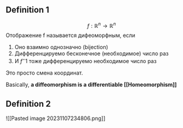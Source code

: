 
## Definition 1
$$
f: \mathbb{R}^n \to \mathbb{R}^n
$$
Отображение f называется дифеоморфным, если 
1) Оно взаимно однозначно (bijection)
2) Дифференцируемо бесконечное (необходимое) число раз
3) И $f^-1$ тоже дифференцируемо необходимое число раз

Это просто смена координат.

Basically, **a diffeomorphism is a differentiable [[Homeomorphism]]**

## Definition 2
![[Pasted image 20231107234806.png]]